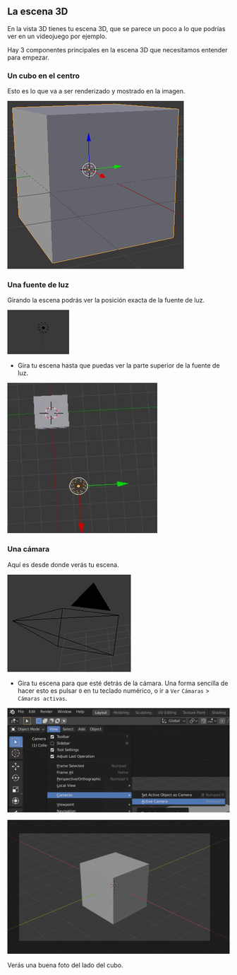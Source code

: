 ## La escena 3D

En la vista 3D tienes tu escena 3D, que se parece un poco a lo que podrías ver en un videojuego por ejemplo.

Hay 3 componentes principales en la escena 3D que necesitamos entender para empezar.

### Un cubo en el centro

Esto es lo que va a ser renderizado y mostrado en la imagen.

![Cubo central](images/centre-cube.png)

### Una fuente de luz

Girando la escena podrás ver la posición exacta de la fuente de luz.

![Fuente de luz](images/light-source.png)

+ Gira tu escena hasta que puedas ver la parte superior de la fuente de luz.

![Fuente de luz superior](images/light-source-top.png)

### Una cámara

Aquí es desde donde verás tu escena.

![Cámara](images/camera.png)

+ Gira tu escena para que esté detrás de la cámara. Una forma sencilla de hacer esto es pulsar `0` en tu teclado numérico, o ir a `Ver` `Cámaras` > `Cámaras activas`.

![cámara activa](images/camera-view.png)

![Detrás de la cámara](images/behind-camera.png)

Verás una buena foto del lado del cubo.